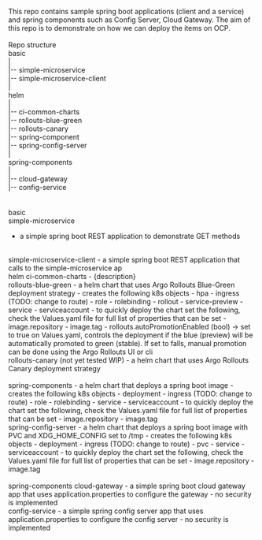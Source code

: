 This repo contains sample spring boot applications (client and a service) and spring components such as Config Server, Cloud Gateway. The aim of this repo is to demonstrate on how we can deploy the items on OCP.
<br>
<br>
Repo structure
<br>
basic<br>
|<br>
|-- simple-microservice<br>
|-- simple-microservice-client<br>
|<br>
helm<br>
|<br>
|-- ci-common-charts<br>
|-- rollouts-blue-green<br>
|-- rollouts-canary<br>
|-- spring-component<br>
|-- spring-config-server<br>
|<br>
spring-components<br>
|<br>
|-- cloud-gateway<br>
|-- config-service<br>
<br>
<br>
basic<br>
simple-microservice
- a simple spring boot REST application to demonstrate GET methods
<br>
simple-microservice-client
- a simple spring boot REST application that calls to the simple-microservice ap
<br>
helm
ci-common-charts
- {description}
<br>
rollouts-blue-green
- a helm chart that uses Argo Rollouts Blue-Green deployment strategy
- creates the following k8s objects
    - hpa
    - ingress (TODO: change to route)
    - role
    - rolebinding
    - rollout
    - service-preview
    - service
    - serviceaccount   
- to quickly deploy the chart set the following, check the Values.yaml file for full list of properties that can be set
    - image.repository
    - image.tag
    - rollouts.autoPromotionEnabled (bool) -> set to true on Values.yaml, controls the deployment if the blue (preview) will be automatically promoted to green (stable). If set to falls, manual promotion can be done using the Argo Rollouts UI or cli
<br>
rollouts-canary (not yet tested WIP)
- a helm chart that uses Argo Rollouts Canary deployment strategy
<br>
<br>
spring-components
- a helm chart that deploys a spring boot image
- creates the following k8s objects
    - deployment
    - ingress (TODO: change to route)
    - role
    - rolebinding
    - service
    - serviceaccount   
- to quickly deploy the chart set the following, check the Values.yaml file for full list of properties that can be set
    - image.repository
    - image.tag
<br>
spring-config-server
- a helm chart that deploys a spring boot image with PVC and XDG_HOME_CONFIG set to /tmp
- creates the following k8s objects
    - deployment
    - ingress (TODO: change to route)
    - pvc
    - service
    - serviceaccount   
- to quickly deploy the chart set the following, check the Values.yaml file for full list of properties that can be set
    - image.repository
    - image.tag
<br>
<br>
spring-components
cloud-gateway
- a simple spring boot cloud gateway app that uses application.properties to configure the gateway
- no security is implemented
<br>
config-service
- a simple spring config server app that uses application.properties to configure the config server
- no security is implemented





